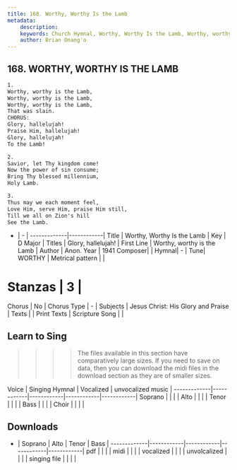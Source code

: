 ```yaml
---
title: 168. Worthy, Worthy Is the Lamb
metadata:
    description: 
    keywords: Church Hymnal, Worthy, Worthy Is the Lamb, Worthy, worthy is the Lamb, Glory, hallelujah!
    author: Brian Onang'o
---
```



## 168. WORTHY, WORTHY IS THE LAMB

```txt
1.
Worthy, worthy is the Lamb,
Worthy, worthy is the Lamb,
Worthy, worthy is the Lamb,
That was slain.
CHORUS:
Glory, hallelujah!
Praise Him, hallelujah!
Glory, hallelujah!
To the Lamb!

2.
Savior, let Thy kingdom come!
Now the power of sin consume;
Bring Thy blessed millennium,
Holy Lamb.

3.
Thus may we each moment feel,
Love Him, serve Him, praise Him still,
Till we all on Zion's hill
See the Lamb.

```

- |   -  |
-------------|------------|
Title | Worthy, Worthy Is the Lamb |
Key | D Major |
Titles | Glory, hallelujah! |
First Line | Worthy, worthy is the Lamb |
Author | Anon.
Year | 1941
Composer|  |
Hymnal|  - |
Tune| WORTHY  |
Metrical pattern | |
# Stanzas | 3 |
Chorus | No |
Chorus Type | - |
Subjects | Jesus Christ: His Glory and Praise |
Texts |  |
Print Texts | 
Scripture Song |  |
  
## Learn to Sing

>>>> The files available in this section have comparatively large sizes. If you need to save on data, then you can download the midi files in the download section as they are of smaller sizes.

Voice |  Singing Hymnal | Vocalized | unvocalized music |
-------------|------------|------------|------------|------------|
Soprano | | | |
Alto | | | |
Tenor | | | |
Bass | | | |
Choir | | | |

## Downloads

- |  Soprano | Alto | Tenor | Bass |
-------------|------------|------------|------------|------------|
pdf | | | |
midi | | | |
vocalized | | | |
unvolcalized | | | |
singing file | | | |
  